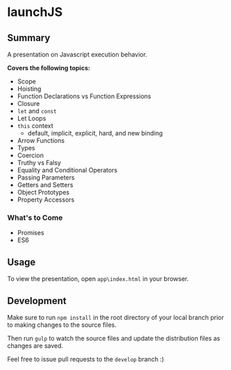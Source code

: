 # launchJS

## Summary
A presentation on Javascript execution behavior.

**Covers the following topics:**
* Scope
* Hoisting
* Function Declarations vs Function Expressions
* Closure
* `let` and `const`
* Let Loops
* `this` context
  * default, implicit, explicit, hard, and new binding
* Arrow Functions
* Types
* Coercion
* Truthy vs Falsy
* Equality and Conditional Operators
* Passing Parameters
* Getters and Setters
* Object Prototypes
* Property Accessors

### What's to Come
* Promises
* ES6

## Usage
To view the presentation, open `app\index.html` in your browser.

## Development
Make sure to run `npm install` in the root directory of your local branch prior to making changes to the source files.

Then run `gulp` to watch the source files and update the distribution files as changes are saved.

Feel free to issue pull requests to the `develop` branch :)
